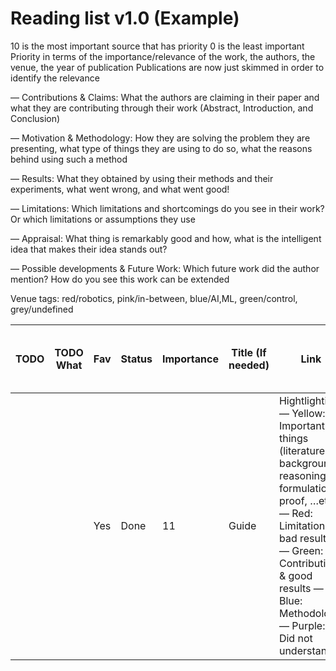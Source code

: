 ﻿# Reading list v1.0 (Example)

10 is the most important source that has priority
0 is the least important
Priority in terms of the importance/relevance of the work, the authors, the venue, the year of publication
Publications are now just skimmed in order to identify the relevance 

— Contributions & Claims: What the authors are claiming in their paper and what they are contributing through their work (Abstract, Introduction, and Conclusion)

— Motivation & Methodology: How they are solving the problem they are presenting, what type of things they are using to do so, what the reasons behind using such a method

— Results: What they obtained by using their methods and their experiments, what went wrong, and what went good!

— Limitations: Which limitations and shortcomings do you see in their work? Or which limitations or assumptions they use

— Appraisal: What thing is remarkably good and how, what is the intelligent idea that makes their idea stands out?

— Possible developments & Future Work: Which future work did the author mention? How do you see this work can be extended

Venue tags: red/robotics, pink/in-between, blue/AI,ML, green/control, grey/undefined



|TODO|TODO What                                                                                          |Fav                                                                                                                                                                                                                                                                                                                                                                                                                                                                             |Status                                                                                                                                  |Importance                                                                    |Title (If needed)|Link                                                                                                                                                                                                                                 |Type|Topic|Authors|Method|Small note|Year|Venue|Contributions & Claims                                                                                                                      |Motivation & Methodology                                                                                                                                                                                                     |Results (What really was discovered)                                                                        |Limitations & Shortcomings                                                                                |Appraisal & Pros                                                                                     |Possible developments & Future work                                                |More & Notes to myself|Literature|lock|Created time              |
|----|---------------------------------------------------------------------------------------------------|--------------------------------------------------------------------------------------------------------------------------------------------------------------------------------------------------------------------------------------------------------------------------------------------------------------------------------------------------------------------------------------------------------------------------------------------------------------------------------|----------------------------------------------------------------------------------------------------------------------------------------|------------------------------------------------------------------------------|-----------------|-------------------------------------------------------------------------------------------------------------------------------------------------------------------------------------------------------------------------------------|----|-----|-------|------|----------|----|-----|--------------------------------------------------------------------------------------------------------------------------------------------|-----------------------------------------------------------------------------------------------------------------------------------------------------------------------------------------------------------------------------|------------------------------------------------------------------------------------------------------------|----------------------------------------------------------------------------------------------------------|-----------------------------------------------------------------------------------------------------|-----------------------------------------------------------------------------------|----------------------|----------|----|--------------------------|
|    |                                                                                                   |Yes                                                                                                                                                                                                                                                                                                                                                                                                                                                                             |Done                                                                                                                                    |11                                                                            |Guide            |Hightlighting:  — Yellow: Important things (literature, background, reasoning, formulation, proof, …etc)  — Red: Limitations & bad results  — Green: Contributions & good results  — Blue: Methodology  — Purple: Did not understand |    |     |       |      |          |    |     |- What are the authors claiming in their paper?   - What are they contributing through their work?  (Abstract, Introduction, and Conclusion)|- How are they solving the problem they are presenting?  - What type of things are they using to do so, what the reasons behind using such a method?  - What did they observe to motivate their work? What is the motivation?|- What did they obtain by using their methods and their experiments?  - What went wrong, and what went good?|Which limitations and shortcomings do you see in their work? Or which limitations or assumptions they use?|What thing is remarkably good and how, what is the intelligent idea that makes their idea stands out?|Which future work did the author mention? How do you see this work can be extended?|                      |          |Yes |September 10, 2022 7:25 PM|
